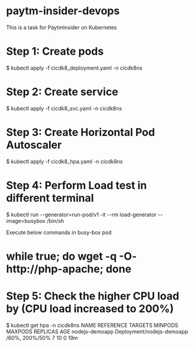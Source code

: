 # paytm-insider-devops
This is a task for PaytmInsider on Kubernetes

# Step 1: Create pods
$ kubectl apply -f cicdk8_deployment.yaml -n cicdk8ns 

# Step 2: Create service
$ kubectl apply -f cicdk8_svc.yaml -n cicdk8ns 

# Step 3: Create Horizontal Pod Autoscaler
$ kubectl apply -f cicdk8_hpa.yaml -n cicdk8ns 

# Step 4: Perform Load test in different terminal
$ kubectl run --generator=run-pod/v1 -it --rm load-generator --image=busybox /bin/sh

Execute below commands in busy-box pod
# while true; do wget -q -O- http://php-apache; done

# Step 5: Check the higher CPU load by   (CPU load increased to 200%)

$ kubectl get hpa -n cicdk8ns
NAME             REFERENCE                   TARGETS                        MINPODS   MAXPODS   REPLICAS   AGE
nodejs-demoapp   Deployment/nodejs-demoapp   <unknown>/60%, 200%/50%           7         10        0       19m
  




